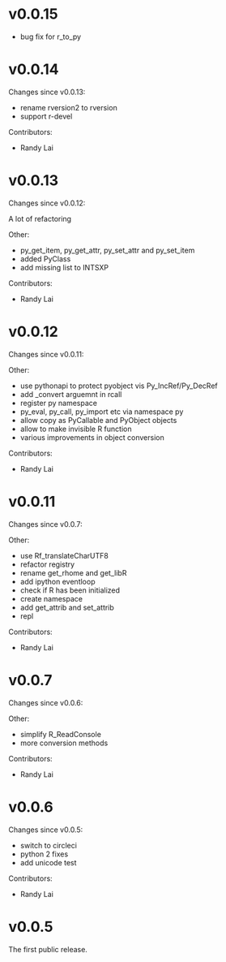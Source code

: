# v0.0.15

  - bug fix for r_to_py

# v0.0.14

Changes since v0.0.13:

   - rename rversion2 to rversion
   - support r-devel

  Contributors:
   - Randy Lai


# v0.0.13

Changes since v0.0.12:

  A lot of refactoring

  Other:
   - py_get_item, py_get_attr, py_set_attr and py_set_item
   - added PyClass
   - add missing list to INTSXP

  Contributors:
   - Randy Lai


# v0.0.12

Changes since v0.0.11:

  Other:
   - use pythonapi to protect pyobject vis Py_IncRef/Py_DecRef
   - add _convert arguemnt in rcall
   - register py namespace
   - py_eval, py_call, py_import etc via namespace py
   - allow copy as PyCallable and PyObject objects
   - allow to make invisible R function
   - various improvements in object conversion

  Contributors:
   - Randy Lai


# v0.0.11

Changes since v0.0.7:

  Other:
   - use Rf_translateCharUTF8
   - refactor registry
   - rename get_rhome and get_libR
   - add ipython eventloop
   - check if R has been initialized
   - create namespace
   - add get_attrib and set_attrib
   - repl

  Contributors:
   - Randy Lai


# v0.0.7

Changes since v0.0.6:

  Other:
   - simplify R_ReadConsole
   - more conversion methods

  Contributors:
   - Randy Lai


# v0.0.6

Changes since v0.0.5:
   - switch to circleci
   - python 2 fixes
   - add unicode test

  Contributors:
   - Randy Lai


# v0.0.5

The first public release.